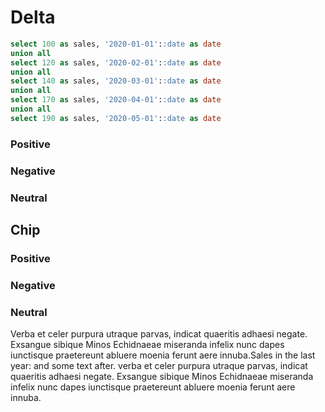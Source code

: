 # Delta

```sql sp
select 100 as sales, '2020-01-01'::date as date
union all
select 120 as sales, '2020-02-01'::date as date
union all
select 140 as sales, '2020-03-01'::date as date
union all
select 170 as sales, '2020-04-01'::date as date
union all
select 190 as sales, '2020-05-01'::date as date
```

### Positive
<Delta value=0.366 fmt=pct1/> 

### Negative
<Delta value=-0.366 fmt=pct1/> 

### Neutral
<Delta value=0.366 neutralMax=0.4 fmt=pct1/> 


## Chip
### Positive
<Delta value=0.366 fmt=pct1 chip=true/> 

### Negative
<Delta value=-0.366 fmt=pct1 chip=true/> 

### Neutral
<Delta value=0.366 neutralMax=0.4 fmt=pct1 chip=true/> 

<LineBreak lines=2/>

Verba et celer purpura utraque parvas, indicat quaeritis adhaesi negate. Exsangue sibique Minos Echidnaeae miseranda infelix nunc dapes iunctisque praetereunt abluere moenia ferunt aere innuba.Sales in the last year: <Delta data={sp} column=sales fmt=usd/> <Delta data={sp} column=sales fmt=usd chip=true/> and some text after. verba et celer purpura utraque parvas, indicat quaeritis adhaesi negate. Exsangue sibique Minos Echidnaeae <Delta data={sp} column=sales fmt=usd chip=true downIsGood=true/> miseranda infelix nunc dapes iunctisque praetereunt abluere moenia ferunt aere innuba.
